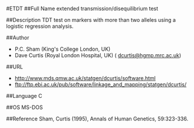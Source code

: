 #ETDT
##Full Name
extended transmission/disequilibrium test

##Description
TDT test on markers with more than two alleles using a logistic regression analysis.

##Author
* P.C. Sham (King's College London, UK)
* Dave Curtis (Royal London Hospital, UK) ( dcurtis@hgmp.mrc.ac.uk)

##URL
* http://www.mds.qmw.ac.uk/statgen/dcurtis/software.html
* ftp://ftp.ebi.ac.uk/pub/software/linkage_and_mapping/statgen/dcurtis/

##Language
C

##OS
MS-DOS

##Reference
Sham, Curtis (1995), Annals of Human Genetics, 59:323-336.

